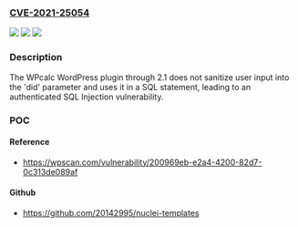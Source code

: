 ### [CVE-2021-25054](https://cve.mitre.org/cgi-bin/cvename.cgi?name=CVE-2021-25054)
![](https://img.shields.io/static/v1?label=Product&message=WPcalc%20%E2%80%93%20create%20any%20online%20calculators&color=blue)
![](https://img.shields.io/static/v1?label=Version&message=2.1%3C%3D%202.1%20&color=brighgreen)
![](https://img.shields.io/static/v1?label=Vulnerability&message=CWE-89%20SQL%20Injection&color=brighgreen)

### Description

The WPcalc WordPress plugin through 2.1 does not sanitize user input into the 'did' parameter and uses it in a SQL statement, leading to an authenticated SQL Injection vulnerability.

### POC

#### Reference
- https://wpscan.com/vulnerability/200969eb-e2a4-4200-82d7-0c313de089af

#### Github
- https://github.com/20142995/nuclei-templates

